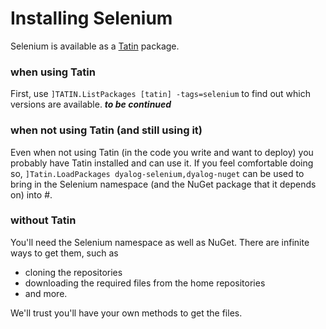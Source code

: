# Installing Selenium

Selenium is available as a [Tatin](http://tatin.dev) package.

### when using Tatin

First, use `]TATIN.ListPackages [tatin] -tags=selenium` to find out which versions are available.
***to be continued***

### when not using Tatin (and still using it)

Even when not using Tatin (in the code you write and want to deploy) you probably have Tatin installed
and can use it. If you feel comfortable doing so, `]Tatin.LoadPackages dyalog-selenium,dyalog-nuget` can be used to bring in the Selenium namespace (and the NuGet package that it depends on) into #.

### without Tatin

You'll need the Selenium namespace as well as NuGet. There are infinite ways to get them, such as

* cloning the repositories
* downloading the required files from the home repositories
* and more.

 We'll trust you'll have your own methods to get the files.

